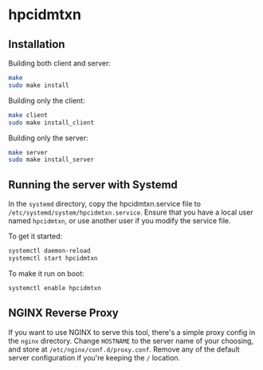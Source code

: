 # hpcidmtxn

## Installation

Building both client and server:

```bash
make
sudo make install
```

Building only the client:

```bash
make client
sudo make install_client
```

Building only the server:

```bash
make server
sudo make install_server
```

## Running the server with Systemd

In the `systemd` directory, copy the hpcidmtxn.service file to `/etc/systemd/system/hpcidmtxn.service`.
Ensure that you have a local user named `hpcidmtxn`, or use another user if you modify the service file.

To get it started:

```bash
systemctl daemon-reload
systemctl start hpcidmtxn
```

To make it run on boot:

```bash
systemctl enable hpcidmtxn
```

## NGINX Reverse Proxy

If you want to use NGINX to serve this tool, there's a simple proxy config in the `nginx` directory.
Change `HOSTNAME` to the server name of your choosing, and store at `/etc/nginx/conf.d/proxy.conf`.
Remove any of the default server configuration if you're keeping the `/` location.
